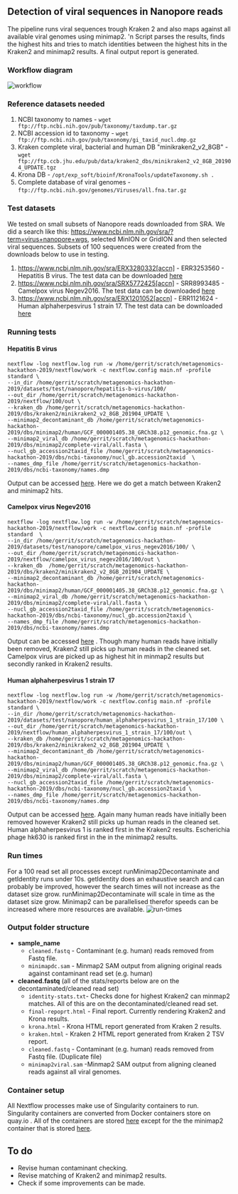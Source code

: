 ## Detection of viral sequences in Nanopore reads
The pipeline runs viral sequences trough Kraken 2 and also maps against all available viral genomes using minimap2. 'n Script parses the results, finds the highest hits and tries to match identities between the highest hits in the Kraken2 and minimap2 results. A final output report is generated.

### Workflow diagram
![workflow](https://raw.githubusercontent.com/h3abionet/h3ameta/master/viraldetect/nanopore/main.png "Workflow")

### Reference datasets needed
1) NCBI taxonomy to names - `wget ftp://ftp.ncbi.nih.gov/pub/taxonomy/taxdump.tar.gz`
2) NCBI accession id to taxonomy - `wget ftp://ftp.ncbi.nih.gov/pub/taxonomy/gi_taxid_nucl.dmp.gz`
3) Kraken complete viral, bacterial and human DB "minikraken2_v2_8GB" - `wget ftp://ftp.ccb.jhu.edu/pub/data/kraken2_dbs/minikraken2_v2_8GB_201904_UPDATE.tgz`
4) Krona DB - `/opt/exp_soft/bioinf/KronaTools/updateTaxonomy.sh .`
5) Complete database of viral genomes - `ftp://ftp.ncbi.nih.gov/genomes/Viruses/all.fna.tar.gz`

### Test datasets
We tested on small subsets of Nanopore reads downloaded from SRA. We did a search like this: https://www.ncbi.nlm.nih.gov/sra/?term=virus+nanopore+wgs, selected MinION or GridION and then selected viral sequences. Subsets of 100 sequences were created from the downloads below to use in testing.
1) https://www.ncbi.nlm.nih.gov/sra/ERX3280332[accn] - ERR3253560 - Hepatitis B virus. The test data can be downloaded [here](http://web.cbio.uct.ac.za/~gerrit/downloads/viraldetect/nanopore/hepatitis-b-virus/in/ERR3253560.100.fastq.gz)
2) https://www.ncbi.nlm.nih.gov/sra/SRX5772425[accn] - SRR8993485 - Camelpox virus Negev2016. The test data can be downloaded [here](http://web.cbio.uct.ac.za/~gerrit/downloads/viraldetect/nanopore/camelpox_virus_negev2016/in/SRR8993485.100.fastq.gz)
3) https://www.ncbi.nlm.nih.gov/sra/ERX1201052[accn] - ERR1121624 - Human alphaherpesvirus 1 strain 17. The test data can be downloaded [here](http://web.cbio.uct.ac.za/~gerrit/downloads/viraldetect/nanopore/human_alphaherpesvirus_1_strain_17/in/ERR1121624.100.fastq.gz)

### Running tests
#### Hepatitis B virus
```
nextflow -log nextflow.log run -w /home/gerrit/scratch/metagenomics-hackathon-2019/nextflow/work -c nextflow.config main.nf -profile standard \
--in_dir /home/gerrit/scratch/metagenomics-hackathon-2019/datasets/test/nanopore/hepatitis-b-virus/100/
--out_dir /home/gerrit/scratch/metagenomics-hackathon-2019/nextflow/100/out \
--kraken_db /home/gerrit/scratch/metagenomics-hackathon-2019/dbs/kraken2/minikraken2_v2_8GB_201904_UPDATE \
--minimap2_decontaminant_db /home/gerrit/scratch/metagenomics-hackathon-2019/dbs/minimap2/human/GCF_000001405.38_GRCh38.p12_genomic.fna.gz \
--minimap2_viral_db /home/gerrit/scratch/metagenomics-hackathon-2019/dbs/minimap2/complete-viral/all.fasta \
--nucl_gb_accession2taxid_file /home/gerrit/scratch/metagenomics-hackathon-2019/dbs/ncbi-taxonomy/nucl_gb.accession2taxid  \
--names_dmp_file /home/gerrit/scratch/metagenomics-hackathon-2019/dbs/ncbi-taxonomy/names.dmp
```

Output can be accessed [here](http://web.cbio.uct.ac.za/~gerrit/downloads/viraldetect/nanopore/hepatitis-b-virus/out). Here we do get a match between Kraken2 and minimap2 hits.

#### Camelpox virus Negev2016
```
nextflow -log nextflow.log run -w /home/gerrit/scratch/metagenomics-hackathon-2019/nextflow/work -c nextflow.config main.nf -profile standard  \
--in_dir /home/gerrit/scratch/metagenomics-hackathon-2019/datasets/test/nanopore/camelpox_virus_negev2016/100/ \
--out_dir /home/gerrit/scratch/metagenomics-hackathon-2019/nextflow/camelpox_virus_negev2016/100/out \
--kraken_db  /home/gerrit/scratch/metagenomics-hackathon-2019/dbs/kraken2/minikraken2_v2_8GB_201904_UPDATE \
--minimap2_decontaminant_db /home/gerrit/scratch/metagenomics-hackathon-2019/dbs/minimap2/human/GCF_000001405.38_GRCh38.p12_genomic.fna.gz \
--minimap2_viral_db /home/gerrit/scratch/metagenomics-hackathon-2019/dbs/minimap2/complete-viral/all.fasta \
--nucl_gb_accession2taxid_file /home/gerrit/scratch/metagenomics-hackathon-2019/dbs/ncbi-taxonomy/nucl_gb.accession2taxid \
--names_dmp_file /home/gerrit/scratch/metagenomics-hackathon-2019/dbs/ncbi-taxonomy/names.dmp
```

Output can be accessed [here](http://web.cbio.uct.ac.za/~gerrit/downloads/viraldetect/nanopore/camelpox_virus_negev2016/out) . Though many human reads have initially been removed, Kraken2 still picks up human reads in the cleaned set. Camelpox virus are picked up as highest hit in minmap2 results but secondly ranked in Kraken2 results.

#### Human alphaherpesvirus 1 strain 17
```
nextflow -log nextflow.log run -w /home/gerrit/scratch/metagenomics-hackathon-2019/nextflow/work -c nextflow.config main.nf -profile standard \
--in_dir /home/gerrit/scratch/metagenomics-hackathon-2019/datasets/test/nanopore/human_alphaherpesvirus_1_strain_17/100 \
--out_dir /home/gerrit/scratch/metagenomics-hackathon-2019/nextflow/human_alphaherpesvirus_1_strain_17/100/out \
--kraken_db /home/gerrit/scratch/metagenomics-hackathon-2019/dbs/kraken2/minikraken2_v2_8GB_201904_UPDATE \
--minimap2_decontaminant_db /home/gerrit/scratch/metagenomics-hackathon-2019/dbs/minimap2/human/GCF_000001405.38_GRCh38.p12_genomic.fna.gz \
--minimap2_viral_db /home/gerrit/scratch/metagenomics-hackathon-2019/dbs/minimap2/complete-viral/all.fasta \
--nucl_gb_accession2taxid_file /home/gerrit/scratch/metagenomics-hackathon-2019/dbs/ncbi-taxonomy/nucl_gb.accession2taxid \
--names_dmp_file /home/gerrit/scratch/metagenomics-hackathon-2019/dbs/ncbi-taxonomy/names.dmp
```

Output can be accessed [here](http://web.cbio.uct.ac.za/~gerrit/downloads/viraldetect/nanopore/human_alphaherpesvirus_1_strain_17/out). Again many human reads have initially been removed however Kraken2 still picks up human reads in the cleaned set. Human alphaherpesvirus 1 is ranked first in the Kraken2 results. Escherichia phage hk630 is ranked first in the in the minimap2 results.

### Run times
For a 100 read set all processes except runMinimap2Decontaminate and getIdentity runs under 10s. getIdentity
does an exhaustive search and can probably be improved, however the search times will not increase as the dataset size grow. runMinimap2Decontaminate will scale in time as the dataset size grow. Minimap2 can be parallelised therefor speeds can be increased where more resources are available.
![run-times](https://raw.githubusercontent.com/h3abionet/h3ameta/master/viraldetect/nanopore/run-times.png "Run times")

### Output folder structure
* **sample_name**
  * `cleaned.fastq` - Contaminant (e.g. human) reads removed from Fastq file.
  * `minimapdc.sam` - Minmap2 SAM output from aligning original reads against contaminant read set (e.g. human)  
* **cleaned.fastq** (all of the stats/reports below are on the decontaminated/cleaned read set)
  * `identity-stats.txt`- Checks done for highest Kraken2 can minmap2 matches. All of this are on the decontaminated/cleaned read set.
  * `final-repoprt.html` - Final report. Currently rendering Kraken2 and Krona results.
  * `krona.html` - Krona HTML report generated from Kraken 2 results.
  * `kraken.html` - Kraken 2 HTML report generated from Kraken 2 TSV report.
  * `cleaned.fastq` - Contaminant (e.g. human) reads removed from Fastq file. (Duplicate file)
  * `minimap2viral.sam` -Minmap2 SAM output from aligning cleaned reads against all viral genomes.

### Container setup
All Nextflow processes make use of Singularity containers to run. Singularity containers are converted from Docker containers store on quay.io . All of the containers are stored [here](https://quay.io/user/grbot) except for the the minimap2 container that is stored [here](https://quay.io/biocontainers).

## To do
* Revise human contaminant checking.
* Revise matching of Kraken2 and minimap2 results.
* Check if some improvements can be made.
